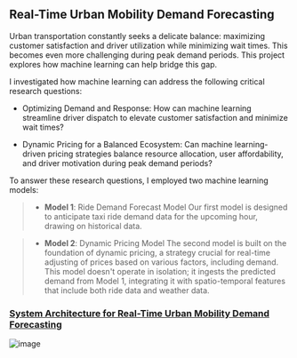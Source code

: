 ## Real-Time Urban Mobility Demand Forecasting

Urban transportation constantly seeks a delicate balance: maximizing customer satisfaction and driver utilization while minimizing wait times. This becomes even more challenging during peak demand periods. This project explores how machine learning can help bridge this gap.  

I investigated how machine learning can address the following critical research questions:

- Optimizing Demand and Response: How can machine learning streamline driver dispatch to elevate customer satisfaction and minimize wait times?

- Dynamic Pricing for a Balanced Ecosystem: Can machine learning-driven pricing strategies balance resource allocation, user affordability, and driver motivation during peak demand periods?

To answer these research questions, I employed two machine learning models:

> -	**Model 1**: Ride Demand Forecast Model
>   Our first model is designed to anticipate taxi ride demand data for the upcoming hour, drawing on historical data. 

> - **Model 2**: Dynamic Pricing Model
>   The second model is built on the foundation of dynamic pricing, a strategy crucial for real-time adjusting of prices based on various factors, including demand. This model doesn't operate in isolation; it ingests the predicted demand from Model 1, integrating it with spatio-temporal features that include both ride data and weather data.
 
### <u>System Architecture for Real-Time Urban Mobility Demand Forecasting</u>

![image](https://github.com/donmonc/Ride-Demand-Forecast/assets/37820350/559d4840-473a-4049-83b2-e76a292eb8a5)



